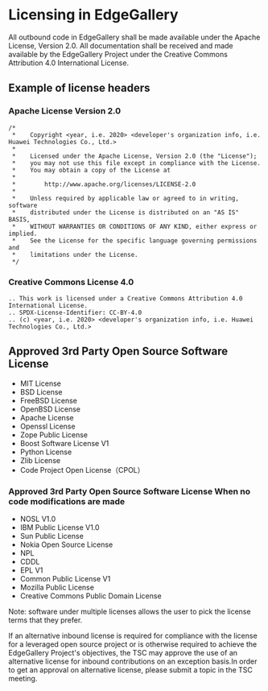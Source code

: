 # Licensing in EdgeGallery

All outbound code in EdgeGallery shall be made available under the Apache License, Version 2.0. All documentation shall be received and made available by the EdgeGallery Project under the Creative Commons Attribution 4.0 International License. 


## Example of license headers

### Apache License Version 2.0

```
/*
 *    Copyright <year, i.e. 2020> <developer's organization info, i.e. Huawei Technologies Co., Ltd.>
 *
 *    Licensed under the Apache License, Version 2.0 (the "License");
 *    you may not use this file except in compliance with the License.
 *    You may obtain a copy of the License at
 *
 *        http://www.apache.org/licenses/LICENSE-2.0
 *
 *    Unless required by applicable law or agreed to in writing, software
 *    distributed under the License is distributed on an "AS IS" BASIS,
 *    WITHOUT WARRANTIES OR CONDITIONS OF ANY KIND, either express or implied.
 *    See the License for the specific language governing permissions and
 *    limitations under the License.
 */
```

### Creative Commons License 4.0

```
.. This work is licensed under a Creative Commons Attribution 4.0 International License.
.. SPDX-License-Identifier: CC-BY-4.0
.. (c) <year, i.e. 2020> <developer's organization info, i.e. Huawei Technologies Co., Ltd.>
```


## Approved 3rd Party Open Source Software License
- MIT License
- BSD License
- FreeBSD License
- OpenBSD License
- Apache License
- Openssl License
- Zope Public License
- Boost Software License V1
- Python License
- Zlib License
- Code Project Open License（CPOL）

### Approved 3rd Party Open Source Software License When no code modifications are made
- NOSL V1.0
- IBM Public License V1.0
- Sun Public License
- Nokia Open Source License
- NPL
- CDDL
- EPL V1
- Common Public License V1
- Mozilla Public License
- Creative Commons Public Domain License

Note: software under multiple licenses allows the user to pick the license terms that they prefer.

If an alternative inbound license is required for compliance with the license for a leveraged open source project or is otherwise required to achieve the EdgeGallery Project's objectives, the TSC may approve the use of an alternative license for inbound contributions on an exception basis.In order to get an approval on alternative license, please submit a topic in the TSC meeting.